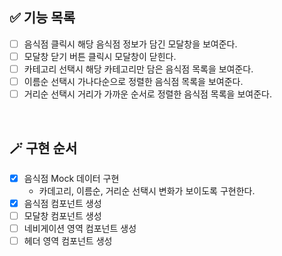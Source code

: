 ## ✅ 기능 목록

- [ ] 음식점 클릭시 해당 음식점 정보가 담긴 모달창을 보여준다.
- [ ] 모달창 닫기 버튼 클릭시 모달창이 닫힌다.
- [ ] 카테고리 선택시 해당 카테고리만 담은 음식점 목록을 보여준다.
- [ ] 이름순 선택시 가나다순으로 정렬한 음식점 목록을 보여준다.
- [ ] 거리순 선택시 거리가 가까운 순서로 정렬한 음식점 목록을 보여준다.

<br>

## 🪄 구현 순서

- [x] 음식점 Mock 데이터 구현
  - 카데고리, 이름순, 거리순 선택시 변화가 보이도록 구현한다.
- [x] 음식점 컴포넌트 생성
- [ ] 모달창 컴포넌트 생성
- [ ] 네비게이션 영역 컴포넌트 생성
- [ ] 헤더 영역 컴포넌트 생성

